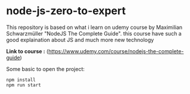 # node-js-zero-to-expert
This repository is based on what i learn on udemy course by Maximilian Schwarzmüller "NodeJS The Complete Guide". this course have such a good explaination about JS and much more new technology 

__Link to course :__ 
(https://www.udemy.com/course/nodejs-the-complete-guide)

Some basic to open the project:
```
npm install
npm run start
```